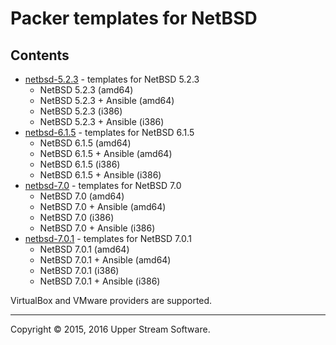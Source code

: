 # Packer templates for NetBSD

## Contents

* [netbsd-5.2.3](netbsd-5.2.3/README.mdown) - templates for NetBSD 5.2.3
	* NetBSD 5.2.3 (amd64)
	* NetBSD 5.2.3 + Ansible (amd64)
	* NetBSD 5.2.3 (i386)
	* NetBSD 5.2.3 + Ansible (i386)
* [netbsd-6.1.5](netbsd-6.1.5/README.mdown) - templates for NetBSD 6.1.5
	* NetBSD 6.1.5 (amd64)
	* NetBSD 6.1.5 + Ansible (amd64)
	* NetBSD 6.1.5 (i386)
	* NetBSD 6.1.5 + Ansible (i386)
* [netbsd-7.0](netbsd-7.0/README.mdown) - templates for NetBSD 7.0
	* NetBSD 7.0 (amd64)
	* NetBSD 7.0 + Ansible (amd64)
	* NetBSD 7.0 (i386)
	* NetBSD 7.0 + Ansible (i386)
* [netbsd-7.0.1](netbsd-7.0.1/README.mdown) - templates for NetBSD 7.0.1
	* NetBSD 7.0.1 (amd64)
	* NetBSD 7.0.1 + Ansible (amd64)
	* NetBSD 7.0.1 (i386)
	* NetBSD 7.0.1 + Ansible (i386)

VirtualBox and VMware providers are supported.

- - -

Copyright &copy; 2015, 2016 Upper Stream Software.
